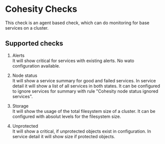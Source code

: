 # Cohesity Checks

This check is an agent based check, which can do monitoring for base services on a cluster.

## Supported checks

1) Alerts<br>
It will show critical for services with existing alerts. No wato configuration available.

2) Node status<br>
It will show a service summary for good and failed services. In service detail it will
show a list of all services in both states. It can be configured to ignore services for
summary with rule "Cohesity node status ignored services".

3) Storage<br>
It will show the usage of the total filesystem size of a cluster. It can be configured
with absolut levels for the filesystem size.

4) Unprotected<br>
It will show a critical, if unprotected objects exist in configuration. In service detail
it will show size if protected objects.
